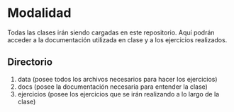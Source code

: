 # Modalidad

Todas las clases irán siendo cargadas en este repositorio. Aquí podrán acceder a la documentación utilizada en clase y a los ejercicios realizados.

## Directorio

1. data (posee todos los archivos necesarios para hacer los ejercicios)
2. docs (posee la documentación necesaria para entender la clase)
3. ejercicios (posee los ejercicios que se irán realizando a lo largo de la clase)